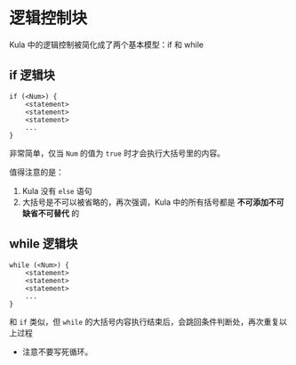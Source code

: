 # 逻辑控制块
Kula 中的逻辑控制被简化成了两个基本模型：if 和 while

## if 逻辑块
```
if (<Num>) {
    <statement>
    <statement>
    <statement>
    ...
}
```
非常简单，仅当 `Num` 的值为 `true` 时才会执行大括号里的内容。

值得注意的是：
1. Kula 没有 `else` 语句
2. 大括号是不可以被省略的，再次强调，Kula 中的所有括号都是 **不可添加不可缺省不可替代** 的

## while 逻辑块
```
while (<Num>) {
    <statement>
    <statement>
    <statement>
    ...
}
```
和 `if` 类似，但 `while` 的大括号内容执行结束后，会跳回条件判断处，再次重复以上过程

* 注意不要写死循环。